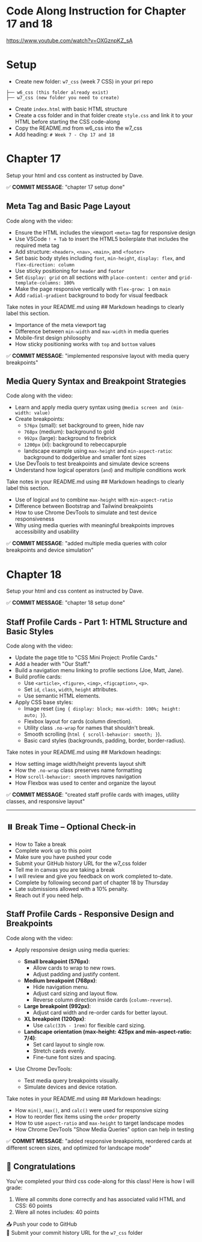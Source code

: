 # Code Along Instruction for Chapter 17 and 18
https://www.youtube.com/watch?v=OXGznpKZ_sA


# Setup
- Create new folder: `w7_css` (week 7 CSS) in your pri repo
```
├── w6_css (this folder already exist)
├── w7_css (new folder you need to create)
```
- Create `index.html` with basic HTML structure
- Create a css folder and in that folder create `style.css` and link it to your HTML before starting the CSS code-along
- Copy the README.md from w6_css into the w7_css
- Add heading: `# Week 7 - Chp 17 and 18`

# Chapter 17  
Setup your html and css content as instructed by Dave.  
  
✅ **COMMIT MESSAGE**: "chapter 17 setup done"

## Meta Tag and Basic Page Layout

Code along with the video:
- Ensure the HTML includes the viewport `<meta>` tag for responsive design
- Use VSCode `! + Tab` to insert the HTML5 boilerplate that includes the required meta tag
- Add structure: `<header>`, `<nav>`, `<main>`, and `<footer>`
- Set basic body styles including `font`, `min-height`, `display: flex`, and `flex-direction: column`
- Use sticky positioning for `header` and `footer`
- Set `display: grid` on all sections with `place-content: center` and `grid-template-columns: 100%`
- Make the page responsive vertically with `flex-grow: 1` on `main`
- Add `radial-gradient` background to body for visual feedback

Take notes in your README.md using ## Markdown headings to clearly label this section.
- Importance of the meta viewport tag
- Difference between `min-width` and `max-width` in media queries
- Mobile-first design philosophy
- How sticky positioning works with `top` and `bottom` values

✅ **COMMIT MESSAGE**: "implemented responsive layout with media query breakpoints"

## Media Query Syntax and Breakpoint Strategies

Code along with the video:
- Learn and apply media query syntax using `@media screen and (min-width: value)`
- Create breakpoints:  
  - `576px` (small): set background to green, hide nav  
  - `768px` (medium): background to gold  
  - `992px` (large): background to firebrick  
  - `1200px` (xl): background to rebeccapurple  
  - landscape example using `max-height` and `min-aspect-ratio`: background to dodgerblue and smaller font sizes
- Use DevTools to test breakpoints and simulate device screens
- Understand how logical operators (`and`) and multiple conditions work

Take notes in your README.md using ## Markdown headings to clearly label this section.
- Use of logical `and` to combine `max-height` with `min-aspect-ratio`
- Difference between Bootstrap and Tailwind breakpoints
- How to use Chrome DevTools to simulate and test device responsiveness
- Why using media queries with meaningful breakpoints improves accessibility and usability

✅ **COMMIT MESSAGE**: "added multiple media queries with color breakpoints and device simulation"

# Chapter 18  
Setup your html and css content as instructed by Dave.  
  
✅ **COMMIT MESSAGE**: "chapter 18 setup done"

## Staff Profile Cards - Part 1: HTML Structure and Basic Styles

Code along with the video:
- Update the page title to "CSS Mini Project: Profile Cards."
- Add a header with "Our Staff."
- Build a navigation menu linking to profile sections (Joe, Matt, Jane).
- Build profile cards:
  - Use `<article>`, `<figure>`, `<img>`, `<figcaption>`, `<p>`.
  - Set `id`, `class`, `width`, `height` attributes.
  - Use semantic HTML elements.
- Apply CSS base styles:
  - Image reset (`img { display: block; max-width: 100%; height: auto; }`).
  - Flexbox layout for cards (column direction).
  - Utility class `.no-wrap` for names that shouldn't break.
  - Smooth scrolling (`html { scroll-behavior: smooth; }`).
  - Basic card styles (backgrounds, padding, border, border-radius).

Take notes in your README.md using ## Markdown headings:
- How setting image width/height prevents layout shift
- How the `.no-wrap` class preserves name formatting
- How `scroll-behavior: smooth` improves navigation
- How Flexbox was used to center and organize the layout

✅ **COMMIT MESSAGE**: "created staff profile cards with images, utility classes, and responsive layout"

---

## ⏸️ Break Time – Optional Check-in

- How to Take a break 
- Complete work up to this point
- Make sure you have pushed your code
- Submit your GitHub history URL for the w7_css folder 
- Tell me in canvas you are taking a break
- I will review and give you feedback on work completed to-date.
- Complete by following second part of chapter 18 by Thursday 
- Late submissions allowed with a 10% penalty. 
- Reach out if you need help.


## Staff Profile Cards -  Responsive Design and Breakpoints

Code along with the video:
- Apply responsive design using media queries:
  - **Small breakpoint (576px)**:
    - Allow cards to wrap to new rows.
    - Adjust padding and justify content.
  - **Medium breakpoint (768px)**:
    - Hide navigation menu.
    - Adjust card sizing and layout flow.
    - Reverse column direction inside cards (`column-reverse`).
  - **Large breakpoint (992px)**:
    - Adjust card width and re-order cards for better layout.
  - **XL breakpoint (1200px)**:
    - Use `calc(33% - 1rem)` for flexible card sizing.
  - **Landscape orientation (max-height: 425px and min-aspect-ratio: 7/4)**:
    - Set card layout to single row.
    - Stretch cards evenly.
    - Fine-tune font sizes and spacing.

- Use Chrome DevTools:
  - Test media query breakpoints visually.
  - Simulate devices and device rotation.

Take notes in your README.md using ## Markdown headings:
- How `min()`, `max()`, and `calc()` were used for responsive sizing
- How to reorder flex items using the `order` property
- How to use `aspect-ratio` and `max-height` to target landscape modes
- How Chrome DevTools "Show Media Queries" option can help in testing

✅ **COMMIT MESSAGE**: "added responsive breakpoints, reordered cards at different screen sizes, and optimized for landscape mode"

## 🎉 Congratulations

You’ve completed your third css code-along for this class!
Here is how I will grade:

1. Were all commits done correctly and has associated valid HTML and CSS: 60 points
2. Were all notes includes: 40 points

📤 Push your code to GitHub  
🔗 Submit your commit history URL for the `w7_css` folder  

